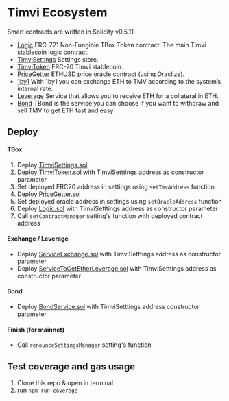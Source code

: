# Timvi Ecosystem

Smart contracts are written in Solidity v0.5.11

- [Logic](contracts/Logic.sol) ERC-721 Non-Fungible TBox Token contract. The main Timvi stablecoin logic contract.
- [TimviSettings](contracts/TimviSettings.sol) Settings store.
- [TimviToken](contracts/TimviToken.sol) ERC-20 Timvi stablecoin.
- [PriceGetter](oracle-contract/PriceGetter.sol) ETHUSD price oracle contract (using Oraclize).
- [1by1](contracts/services/leverage-exchange/ExchangeService.sol) With 1by1 you can exchange ETH to TMV according to the system’s internal rate.
- [Leverage](contracts/services/leverage-exchange/LeverageService.sol) Service that allows you to receive ETH for a collateral in ETH. 
- [Bond](contracts/services/bond/BondService.sol) TBond is the service you can choose if you want to withdraw and sell TMV to get ETH fast and easy.


## Deploy

#### TBox

1. Deploy [TimviSettings.sol](contracts/TimviSettings.sol)
1. Deploy [TimviToken.sol](contracts/TimviToken.sol) with TimviSetttings address as constructor parameter
1. Set deployed ERC20 address in settings using `setTmvAddress` function
1. Deploy [PriceGetter.sol](docs/PriceGetter.sol)
1. Set deployed oracle address in settings using `setOracleAddress` function
1. Deploy [Logic.sol](contracts/Logic.sol) with TimviSetttings address as constructor parameter
1. Call `setContractManager` setting's function with deployed contract address


#### Exchange / Leverage

- Deploy [ServiceExchange.sol](contracts/services/leverage-exchange/ExchangeService.sol) with TimviSetttings address as constructor parameter
- Deploy [ServiceToGetEtherLeverage.sol](contracts/services/leverage-exchange/LeverageService.sol) with TimviSetttings address as constructor parameter


#### Bond

- Deploy [BondService.sol](contracts/services/bond/BondService.sol) with TimviSetttings address constructor parameter

#### Finish (for mainnet)

- Call `renounceSettingsManager` setting's function

## Test coverage and gas usage

1. Clone this repo & open in terminal
1. run ```npm run coverage```
